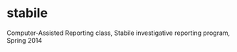 stabile
=======

Computer-Assisted Reporting class, Stabile investigative reporting program, Spring 2014
